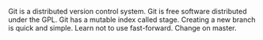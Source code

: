Git is a distributed version control system.
Git is free software distributed under the GPL.
Git has a mutable index called stage.
Creating a new branch is quick and simple.
Learn not to use fast-forward.
Change on master.
